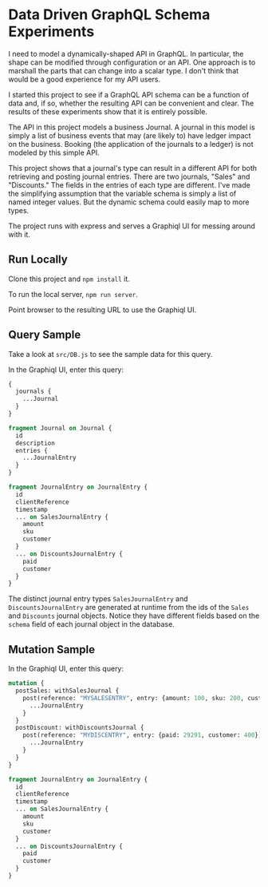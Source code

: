 # Data Driven GraphQL Schema Experiments

I need to model a dynamically-shaped API in GraphQL. In particular, the shape
can be modified through configuration or an API. One approach is to marshall
the parts that can change into a scalar type. I don't think that would be a good
experience for my API users.

I started this project to see if a GraphQL API schema can be a function of
data and, if so, whether the resulting API can be convenient and clear. The
results of these experiments show that it is entirely possible.

The API in this project models a business Journal. A journal in this model
is simply a list of business events that may (are likely to) have ledger impact
on the business. Booking (the application of the journals to a ledger) is not
modeled by this simple API.

This project shows that a journal's type can result in a different API for
both retrieving and posting journal entries. There are two journals,
"Sales" and "Discounts." The fields in the entries of each type are different.
I've made the simplifying assumption that the variable schema is simply a list
of named integer values. But the dynamic schema could easily map to more types.

The project runs with express and serves a Graphiql UI for messing around with
it.


## Run Locally

Clone this project and `npm install` it.

To run the local server, `npm run server`.

Point browser to the resulting URL to use the Graphiql UI.

## Query Sample

Take a look at `src/DB.js` to see the sample data for this query.

In the Graphiql UI, enter this query:

```graphql
{
  journals {
    ...Journal
  }
}

fragment Journal on Journal {
  id
  description
  entries {
    ...JournalEntry
  }
}

fragment JournalEntry on JournalEntry {
  id
  clientReference
  timestamp
  ... on SalesJournalEntry {
    amount
    sku
    customer
  }
  ... on DiscountsJournalEntry {
    paid
    customer
  }
}

```
The distinct journal entry types `SalesJournalEntry` and `DiscountsJournalEntry`
are generated at runtime from the ids of the `Sales` and `Discounts` journal
objects. Notice they have different fields based on the `schema` field of each
journal object in the database.

## Mutation Sample

In the Graphiql UI, enter this query:

```graphql
mutation {
  postSales: withSalesJournal {
    post(reference: "MYSALESENTRY", entry: {amount: 100, sku: 200, customer: 300}) {
      ...JournalEntry
    }
  }
  postDiscount: withDiscountsJournal {
    post(reference: "MYDISCENTRY", entry: {paid: 29291, customer: 400}) {
      ...JournalEntry
    }
  }
}

fragment JournalEntry on JournalEntry {
  id
  clientReference
  timestamp
  ... on SalesJournalEntry {
    amount
    sku
    customer
  }
  ... on DiscountsJournalEntry {
    paid
    customer
  }
}
```
